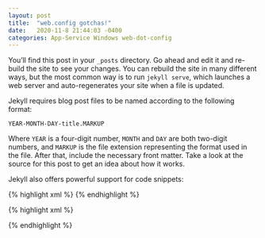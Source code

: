 ```yaml
---
layout: post
title:  "web.config gotchas!"
date:   2020-11-8 21:44:03 -0400
categories: App-Service Windows web-dot-config
---
```

You’ll find this post in your `_posts` directory. Go ahead and edit it and re-build the site to see your changes. You can rebuild the site in many different ways, but the most common way is to run `jekyll serve`, which launches a web server and auto-regenerates your site when a file is updated.

Jekyll requires blog post files to be named according to the following format:

`YEAR-MONTH-DAY-title.MARKUP`

Where `YEAR` is a four-digit number, `MONTH` and `DAY` are both two-digit numbers, and `MARKUP` is the file extension representing the format used in the file. After that, include the necessary front matter. Take a look at the source for this post to get an idea about how it works.

Jekyll also offers powerful support for code snippets:


{% highlight xml %}
        <urlCompression doStaticCompression="true" doDynamicCompression="true"/>
        <httpCompression>
            <dynamicTypes>
                <clear />
                <add enabled="true" mimeType="text/*"/>
                <add enabled="true" mimeType="message/*"/>
                <add enabled="true" mimeType="application/x-javascript"/>
                <add enabled="true" mimeType="application/javascript"/>
                <add enabled="true" mimeType="application/json"/>
                <add enabled="false" mimeType="*/*"/>
                <add enabled="true" mimeType="application/atom+xml"/>
                <add enabled="true" mimeType="application/atom+xml;charset=utf-8"/>
            </dynamicTypes>
            <staticTypes>
                <clear />
                <add enabled="true" mimeType="text/*"/>
                <add enabled="true" mimeType="message/*"/>
                <add enabled="true" mimeType="application/javascript"/>
                <add enabled="true" mimeType="application/atom+xml"/>
                <add enabled="true" mimeType="application/xaml+xml"/>
                <add enabled="true" mimeType="application/json"/>
                <add enabled="false" mimeType="*/*"/>
            </staticTypes>
        </httpCompression>
{% endhighlight %}




{% highlight xml %}
<?xml version="1.0" encoding="UTF-8"?>
<configuration>
    <system.webServer>
<!-- BEGIN: New lines to add for GZIP! -->
        <urlCompression doStaticCompression="true" doDynamicCompression="true"/>
        <httpCompression>
            <dynamicTypes>
                <clear />
                <add enabled="true" mimeType="text/*"/>
                <add enabled="true" mimeType="message/*"/>
                <add enabled="true" mimeType="application/x-javascript"/>
                <add enabled="true" mimeType="application/javascript"/>
                <add enabled="true" mimeType="application/json"/>
                <add enabled="false" mimeType="*/*"/>
                <add enabled="true" mimeType="application/atom+xml"/>
                <add enabled="true" mimeType="application/atom+xml;charset=utf-8"/>
            </dynamicTypes>
            <staticTypes>
                <clear />
                <add enabled="true" mimeType="text/*"/>
                <add enabled="true" mimeType="message/*"/>
                <add enabled="true" mimeType="application/javascript"/>
                <add enabled="true" mimeType="application/atom+xml"/>
                <add enabled="true" mimeType="application/xaml+xml"/>
                <add enabled="true" mimeType="application/json"/>
                <add enabled="false" mimeType="*/*"/>
            </staticTypes>
        </httpCompression>
<!-- END: New lines to add for GZIP! -->
        <rewrite>
            <rules>
                <rule name="WordPress: http://<!-- Your Site Name Here -->.azurewebsites.net" patternSyntax="Wildcard">
                    <match url="*"/>
                    <conditions>
                        <add input="{REQUEST_FILENAME}" matchType="IsFile" negate="true"/>
                        <add input="{REQUEST_FILENAME}" matchType="IsDirectory" negate="true"/>
                    </conditions>
                    <action type="Rewrite" url="index.php"/>
                </rule>
            </rules>
        </rewrite>
<!-- BEGIN: New lines to add to block xmlrpc.php! -->
        <!-- 	  NOTE: You may want to disable the WP api as well with a plugin or block all access to wp-json/wp/v2/ -->
        <security>
            <requestFiltering>
                <denyUrlSequences>
                    <add sequence="xmlrpc.php" />
                <!-- the line below disables the whole wp api this may break something -->
                <!-- NOTE: Disabling the WP API may break some plugins and features, do so carefully and make sure to test! -->
                    <add sequence="wp-json/wp/v2/" />
                </denyUrlSequences>
            </requestFiltering>
        </security>
<!-- END: New lines to add to block xmlrpc.php! -->
    </system.webServer>
</configuration>
{% endhighlight %}

